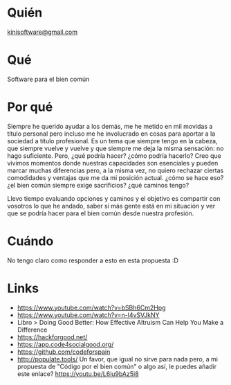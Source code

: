 # Quién
kinisoftware@gmail.com

# Qué
Software para el bien común

# Por qué
Siempre he querido ayudar a los demás, me he metido en mil movidas a título personal pero incluso me he involucrado en cosas para aportar a la sociedad a título profesional. Es un tema que siempre tengo en la cabeza, que siempre vuelve y vuelve y que siempre me deja la misma sensación: no hago suficiente. Pero, ¿qué podría hacer? ¿cómo podría hacerlo? Creo que vivimos momentos donde nuestras capacidades son esenciales y pueden marcar muchas diferencias pero, a la misma vez, no quiero rechazar ciertas comodidades y ventajas que me da mi posición actual. ¿cómo se hace eso? ¿el bien común siempre exige sacrificios? ¿qué caminos tengo? 

Llevo tiempo evaluando opciones y caminos y el objetivo es compartir con vosotros lo que he andado, saber si más gente está en mi situación y ver que se podría hacer para el bien común desde nuestra profesión.

# Cuándo
No tengo claro como responder a esto en esta propuesta :D

# Links
- https://www.youtube.com/watch?v=bSBh6Cm2Hpg
- https://www.youtube.com/watch?v=n-l4vSVJkNY
- Libro > Doing Good Better: How Effective Altruism Can Help You Make a Difference
- https://hackforgood.net/
- https://app.code4socialgood.org/
- https://github.com/codeforspain
- http://populate.tools/ Un favor, que igual no sirve para nada pero, a mi propuesta de "Código por el bien común" o algo así, le puedes añadir este enlace? https://youtu.be/L6iu9bAz5i8
